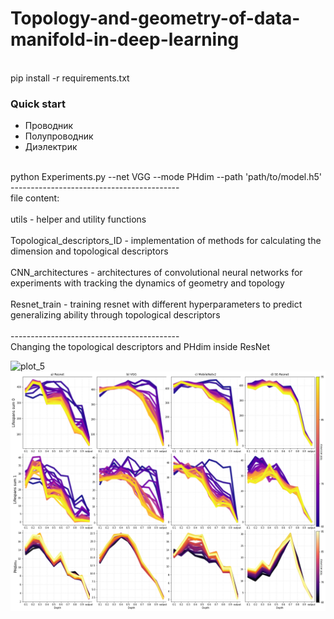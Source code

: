 # Topology-and-geometry-of-data-manifold-in-deep-learning
<br/>
pip install -r requirements.txt  
<br/>

### Quick start ###
+ Проводник
+ Полупроводник
+ Диэлектрик
<br/>
    python Experiments.py --net VGG --mode PHdim --path 'path/to/model.h5'
<br/>
------------------------------------------
<br/>
file content:
<br/>
<br/>
utils - helper and utility functions
<br/>
<br/>
Topological_descriptors_ID - implementation of methods for calculating the dimension and topological descriptors
<br/>
<br/>
CNN_architectures - architectures of convolutional neural networks for experiments with tracking the dynamics of geometry and topology
<br/>
<br/>
Resnet_train - training resnet with different hyperparameters to predict generalizing ability through topological descriptors
<br/>
<br/>
------------------------------------------
<br/>
Changing the topological descriptors and PHdim inside ResNet  

![plot_5](https://user-images.githubusercontent.com/94429302/142766610-e1532d60-5985-49a7-8bab-9dad1b77c1d6.png)
<br/>
![plot_4](https://github.com/Topology-DL/Topology-and-geometry-of-data-manifold-in-deep-learning/blob/main/Topology%20and%20PHdim.png)
<br/>


